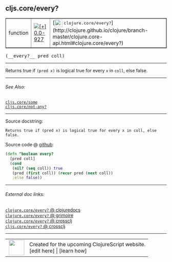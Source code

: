 ## cljs.core/every?



 <table border="1">
<tr>
<td>function</td>
<td><a href="https://github.com/cljsinfo/cljs-api-docs/tree/0.0-927"><img valign="middle" alt="[+] 0.0-927" title="Added in 0.0-927" src="https://img.shields.io/badge/+-0.0--927-lightgrey.svg"></a> </td>
<td>
[<img height="24px" valign="middle" src="http://i.imgur.com/1GjPKvB.png"> <samp>clojure.core/every?</samp>](http://clojure.github.io/clojure/branch-master/clojure.core-api.html#clojure.core/every?)
</td>
</tr>
</table>


 <samp>
(__every?__ pred coll)<br>
</samp>

---

Returns true if `(pred x)` is logical true for every `x` in `coll`, else false.



---


###### See Also:

[`cljs.core/some`](../cljs.core/some.md)<br>
[`cljs.core/not-any?`](../cljs.core/not-anyQMARK.md)<br>

---


Source docstring:

```
Returns true if (pred x) is logical true for every x in coll, else
false.
```


Source code @ [github](https://github.com/clojure/clojurescript/blob/r2067/src/cljs/cljs/core.cljs#L2556-L2563):

```clj
(defn ^boolean every?
  [pred coll]
  (cond
   (nil? (seq coll)) true
   (pred (first coll)) (recur pred (next coll))
   :else false))
```

<!--
Repo - tag - source tree - lines:

 <pre>
clojurescript @ r2067
└── src
    └── cljs
        └── cljs
            └── <ins>[core.cljs:2556-2563](https://github.com/clojure/clojurescript/blob/r2067/src/cljs/cljs/core.cljs#L2556-L2563)</ins>
</pre>

-->

---



###### External doc links:

[`clojure.core/every?` @ clojuredocs](http://clojuredocs.org/clojure.core/every_q)<br>
[`clojure.core/every?` @ grimoire](http://conj.io/store/v1/org.clojure/clojure/1.7.0-beta3/clj/clojure.core/every%3F/)<br>
[`clojure.core/every?` @ crossclj](http://crossclj.info/fun/clojure.core/every%3F.html)<br>
[`cljs.core/every?` @ crossclj](http://crossclj.info/fun/cljs.core.cljs/every%3F.html)<br>

---

 <table>
<tr><td>
<img valign="middle" align="right" width="48px" src="http://i.imgur.com/Hi20huC.png">
</td><td>
Created for the upcoming ClojureScript website.<br>
[edit here] | [learn how]
</td></tr></table>

[edit here]:https://github.com/cljsinfo/cljs-api-docs/blob/master/cljsdoc/cljs.core/everyQMARK.cljsdoc
[learn how]:https://github.com/cljsinfo/cljs-api-docs/wiki/cljsdoc-files

<!--

This information was too distracting to show to readers, but I'll leave it
commented here since it is helpful to:

- pretty-print the data used to generate this document
- and show how to retrieve that data



The API data for this symbol:

```clj
{:description "Returns true if `(pred x)` is logical true for every `x` in `coll`, else false.",
 :return-type boolean,
 :ns "cljs.core",
 :name "every?",
 :signature ["[pred coll]"],
 :history [["+" "0.0-927"]],
 :type "function",
 :related ["cljs.core/some" "cljs.core/not-any?"],
 :full-name-encode "cljs.core/everyQMARK",
 :source {:code "(defn ^boolean every?\n  [pred coll]\n  (cond\n   (nil? (seq coll)) true\n   (pred (first coll)) (recur pred (next coll))\n   :else false))",
          :title "Source code",
          :repo "clojurescript",
          :tag "r2067",
          :filename "src/cljs/cljs/core.cljs",
          :lines [2556 2563]},
 :full-name "cljs.core/every?",
 :clj-symbol "clojure.core/every?",
 :docstring "Returns true if (pred x) is logical true for every x in coll, else\nfalse."}

```

Retrieve the API data for this symbol:

```clj
;; from Clojure REPL
(require '[clojure.edn :as edn])
(-> (slurp "https://raw.githubusercontent.com/cljsinfo/cljs-api-docs/catalog/cljs-api.edn")
    (edn/read-string)
    (get-in [:symbols "cljs.core/every?"]))
```

-->
